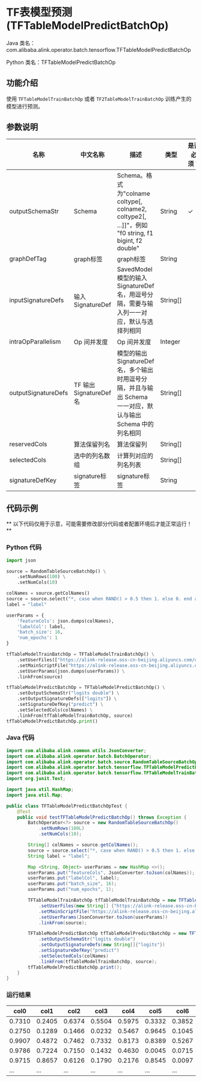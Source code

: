 # TF表模型预测 (TFTableModelPredictBatchOp)
Java 类名：com.alibaba.alink.operator.batch.tensorflow.TFTableModelPredictBatchOp

Python 类名：TFTableModelPredictBatchOp


## 功能介绍

使用 `TFTableModelTrainBatchOp` 或者 `TF2TableModelTrainBatchOp` 训练产生的模型进行预测。

## 参数说明

| 名称 | 中文名称 | 描述 | 类型 | 是否必须？ | 默认值 |
| --- | --- | --- | --- | --- | --- |
| outputSchemaStr | Schema | Schema。格式为"colname coltype[, colname2, coltype2[, ...]]"，例如 "f0 string, f1 bigint, f2 double" | String | ✓ |  |
| graphDefTag | graph标签 | graph标签 | String |  | "serve" |
| inputSignatureDefs | 输入 SignatureDef | SavedModel 模型的输入 SignatureDef 名，用逗号分隔，需要与输入列一一对应，默认与选择列相同 | String[] |  | null |
| intraOpParallelism | Op 间并发度 | Op 间并发度 | Integer |  | 4 |
| outputSignatureDefs | TF 输出 SignatureDef 名 | 模型的输出 SignatureDef 名，多个输出时用逗号分隔，并且与输出 Schema 一一对应，默认与输出 Schema 中的列名相同 | String[] |  | null |
| reservedCols | 算法保留列名 | 算法保留列 | String[] |  | null |
| selectedCols | 选中的列名数组 | 计算列对应的列名列表 | String[] |  | null |
| signatureDefKey | signature标签 | signature标签 | String |  | "serving_default" |

## 代码示例

** 以下代码仅用于示意，可能需要修改部分代码或者配置环境后才能正常运行！**

### Python 代码
```python
import json

source = RandomTableSourceBatchOp() \
    .setNumRows(100) \
    .setNumCols(10)

colNames = source.getColNames()
source = source.select("*, case when RAND() > 0.5 then 1. else 0. end as label")
label = "label"

userParams = {
    'featureCols': json.dumps(colNames),
    'labelCol': label,
    'batch_size': 16,
    'num_epochs': 1
}

tfTableModelTrainBatchOp = TFTableModelTrainBatchOp() \
    .setUserFiles(["https://alink-release.oss-cn-beijing.aliyuncs.com/data-files/tf_dnn_train.py"]) \
    .setMainScriptFile("https://alink-release.oss-cn-beijing.aliyuncs.com/data-files/tf_dnn_train.py") \
    .setUserParams(json.dumps(userParams)) \
    .linkFrom(source)

tfTableModelPredictBatchOp = TFTableModelPredictBatchOp() \
    .setOutputSchemaStr("logits double") \
    .setOutputSignatureDefs(["logits"]) \
    .setSignatureDefKey("predict") \
    .setSelectedCols(colNames) \
    .linkFrom(tfTableModelTrainBatchOp, source)
tfTableModelPredictBatchOp.print()
```

### Java 代码
```java
import com.alibaba.alink.common.utils.JsonConverter;
import com.alibaba.alink.operator.batch.BatchOperator;
import com.alibaba.alink.operator.batch.source.RandomTableSourceBatchOp;
import com.alibaba.alink.operator.batch.tensorflow.TFTableModelPredictBatchOp;
import com.alibaba.alink.operator.batch.tensorflow.TFTableModelTrainBatchOp;
import org.junit.Test;

import java.util.HashMap;
import java.util.Map;

public class TFTableModelPredictBatchOpTest {
	@Test
	public void testTFTableModelPredictBatchOp() throws Exception {
		BatchOperator<?> source = new RandomTableSourceBatchOp()
			.setNumRows(100L)
			.setNumCols(10);

		String[] colNames = source.getColNames();
		source = source.select("*, case when RAND() > 0.5 then 1. else 0. end as label");
		String label = "label";

		Map <String, Object> userParams = new HashMap <>();
		userParams.put("featureCols", JsonConverter.toJson(colNames));
		userParams.put("labelCol", label);
		userParams.put("batch_size", 16);
		userParams.put("num_epochs", 1);

		TFTableModelTrainBatchOp tfTableModelTrainBatchOp = new TFTableModelTrainBatchOp()
			.setUserFiles(new String[] {"https://alink-release.oss-cn-beijing.aliyuncs.com/data-files/tf_dnn_train.py"})
			.setMainScriptFile("https://alink-release.oss-cn-beijing.aliyuncs.com/data-files/tf_dnn_train.py")
			.setUserParams(JsonConverter.toJson(userParams))
			.linkFrom(source);

		TFTableModelPredictBatchOp tfTableModelPredictBatchOp = new TFTableModelPredictBatchOp()
			.setOutputSchemaStr("logits double")
			.setOutputSignatureDefs(new String[]{"logits"})
			.setSignatureDefKey("predict")
			.setSelectedCols(colNames)
			.linkFrom(tfTableModelTrainBatchOp, source);
		tfTableModelPredictBatchOp.print();
	}
}
```

### 运行结果
col0|col1|col2|col3|col4|col5|col6|col7|col8|col9|label|logits
----|----|----|----|----|----|----|----|----|----|-----|------
0.7310|0.2405|0.6374|0.5504|0.5975|0.3332|0.3852|0.9848|0.8792|0.9412|0|-0.4253
0.2750|0.1289|0.1466|0.0232|0.5467|0.9645|0.1045|0.6251|0.4108|0.7763|0|-0.4099
0.9907|0.4872|0.7462|0.7332|0.8173|0.8389|0.5267|0.8993|0.1339|0.0831|0|-0.3881
0.9786|0.7224|0.7150|0.1432|0.4630|0.0045|0.0715|0.3484|0.3388|0.8594|0|-0.3044
0.9715|0.8657|0.6126|0.1790|0.2176|0.8545|0.0097|0.6923|0.7713|0.7127|0|-0.4693
...|...|...|...|...|...|...|...|...|...|...|...
